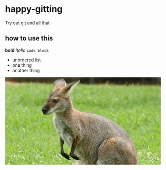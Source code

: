 # happy-gitting
Try out git and all that

## how to use this

**bold**
_italic_
`code block`

* unordered list
* one thing
* another thing

![kangaroo](kangaroo.jpg)